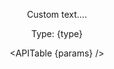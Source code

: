 <script context="module">
  const FILENAME = 'css.json';

  export const load = async ({ fetch }) => {
    const res = await fetch(`/load/${FILENAME}`);
    const meta = await res.json();

    // if successful, pass props to the component
    if (res.ok)
      return {
        props: {
          meta,
        },
      };

    // throw an error otherwise
    return {
      status: res.status,
      error: new Error(meta.error.message),
    };
  };
</script>

<script>
  import Header from '$lib/Header.svelte';
  import APITable from '$lib/APITable.svelte';

  export let meta;

  const { name, description, type, params } = meta[0];
</script>

<Header {name} {description} />

Custom text....

Type: {type}

<APITable {params} />
